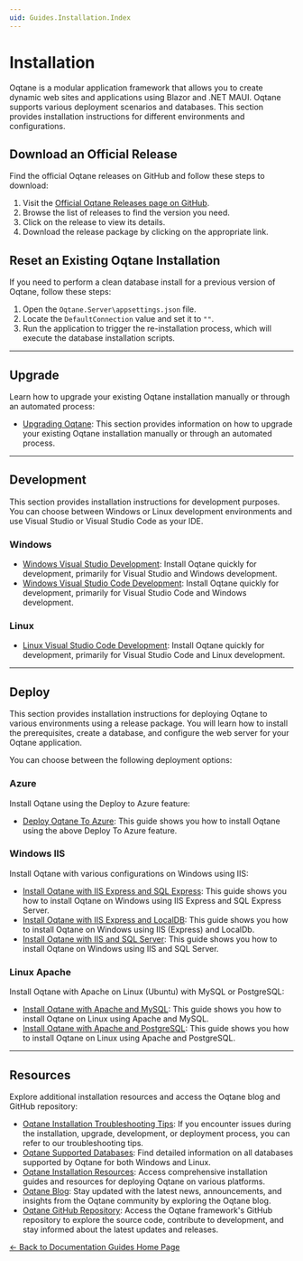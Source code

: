 ```yaml
---
uid: Guides.Installation.Index
---
```


# Installation

Oqtane is a modular application framework that allows you to create
dynamic web sites and applications using Blazor and .NET MAUI.
Oqtane supports various deployment scenarios and databases.
This section provides installation instructions for different environments and configurations.

## Download an Official Release

Find the official Oqtane releases on GitHub and follow these steps to download:

1. Visit the [Official Oqtane Releases page on GitHub](https://github.com/oqtane/oqtane.framework/releases).
2. Browse the list of releases to find the version you need.
3. Click on the release to view its details.
4. Download the release package by clicking on the appropriate link.

## Reset an Existing Oqtane Installation

If you need to perform a clean database install for a previous version of Oqtane, follow these steps:

1. Open the `Oqtane.Server\appsettings.json` file.
2. Locate the `DefaultConnection` value and set it to `""`.
3. Run the application to trigger the re-installation process, which will execute the database installation scripts.

---

## Upgrade

Learn how to upgrade your existing Oqtane installation manually or through an automated process:

- [Upgrading Oqtane](upgrade.md): This section provides information on how to upgrade your existing Oqtane installation manually or through an automated process.

---

## Development

This section provides installation instructions for development purposes.
You can choose between Windows or Linux development environments
and use Visual Studio or Visual Studio Code as your IDE.

### Windows

- [Windows Visual Studio Development](development.md): Install Oqtane quickly for development, primarily for Visual Studio and Windows development.
- [Windows Visual Studio Code Development](./windows-vs-code/index.md): Install Oqtane quickly for development, primarily for Visual Studio Code and Windows development.

### Linux

- [Linux Visual Studio Code Development](development-vs-code-linux.md): Install Oqtane quickly for development, primarily for Visual Studio Code and Linux development.

---

## Deploy

This section provides installation instructions for deploying Oqtane to various environments using a release package.
You will learn how to install the prerequisites, create a database, and configure the web server for your Oqtane application.

You can choose between the following deployment options:

### Azure

Install Oqtane using the Deploy to Azure feature:

- [Deploy Oqtane To Azure](deploy-to-azure.md): This guide shows you how to install Oqtane using the above Deploy To Azure feature.

### Windows IIS

Install Oqtane with various configurations on Windows using IIS:

- [Install Oqtane with IIS Express and SQL Express](windows-iis-express-sql-express.md): This guide shows you how to install Oqtane on Windows using IIS Express and SQL Express Server.
- [Install Oqtane with IIS Express and LocalDB](windows-iis-localdb.md): This guide shows you how to install Oqtane on Windows using IIS (Express) and LocalDb.
- [Install Oqtane with IIS and SQL Server](windows-iis-sql.md): This guide shows you how to install Oqtane on Windows using IIS and SQL Server.

### Linux Apache

Install Oqtane with Apache on Linux (Ubuntu) with MySQL or PostgreSQL:

- [Install Oqtane with Apache and MySQL](linux-ubuntu-apache-mysql.md): This guide shows you how to install Oqtane on Linux using Apache and MySQL.
- [Install Oqtane with Apache and PostgreSQL](linux-ubuntu-apache-postgresql.md): This guide shows you how to install Oqtane on Linux using Apache and PostgreSQL.

---

## Resources

Explore additional installation resources and access the Oqtane blog and GitHub repository:

- [Oqtane Installation Troubleshooting Tips](troubleshooting.md): If you encounter issues during the installation, upgrade, development, or deployment process, you can refer to our troubleshooting tips.
- [Oqtane Supported Databases](databases.md): Find detailed information on all databases supported by Oqtane for both Windows and Linux.
- [Oqtane Installation Resources](resources.md): Access comprehensive installation guides and resources for deploying Oqtane on various platforms.
- [Oqtane Blog](https://www.oqtane.org/blog): Stay updated with the latest news, announcements, and insights from the Oqtane community by exploring the Oqtane blog.
- [Oqtane GitHub Repository](https://github.com/oqtane/oqtane.framework): Access the Oqtane framework's GitHub repository to explore the source code, contribute to development, and stay informed about the latest updates and releases.

[← Back to Documentation Guides Home Page](../index.md)

